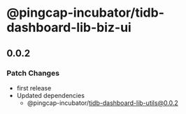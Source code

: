 # @pingcap-incubator/tidb-dashboard-lib-biz-ui

## 0.0.2

### Patch Changes

- first release
- Updated dependencies
  - @pingcap-incubator/tidb-dashboard-lib-utils@0.0.2
